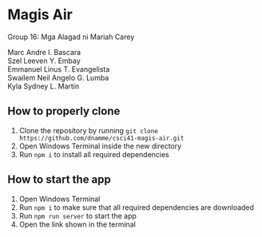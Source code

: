 # Magis Air

Group 16: Mga Alagad ni Mariah Carey

Marc Andre I. Bascara<br />
Szel Leeven Y. Embay<br />
Emmanuel Linus T. Evangelista<br />
Swailem Neil Angelo G. Lumba<br />
Kyla Sydney L. Martin

## How to properly clone

1. Clone the repository by running `git clone https://github.com/dnamme/csci41-magis-air.git`
2. Open Windows Terminal inside the new directory
3. Run `npm i` to install all required dependencies

## How to start the app

1. Open Windows Terminal
2. Run `npm i` to make sure that all required dependencies are downloaded
3. Run `npm run server` to start the app
4. Open the link shown in the terminal
